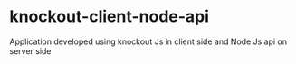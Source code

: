 # knockout-client-node-api
Application developed using knockout Js in client side and Node Js api on server side 
